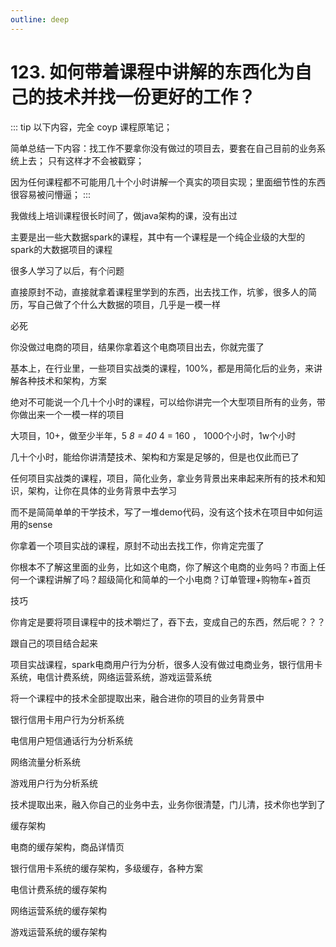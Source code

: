 ```yaml
---
outline: deep
---
```

# 123. 如何带着课程中讲解的东西化为自己的技术并找一份更好的工作？

::: tip
以下内容，完全 coyp 课程原笔记；

简单总结一下内容：找工作不要拿你没有做过的项目去，要套在自己目前的业务系统上去；
只有这样才不会被戳穿；

因为任何课程都不可能用几十个小时讲解一个真实的项目实现；里面细节性的东西很容易被问懵逼；
:::

我做线上培训课程很长时间了，做java架构的课，没有出过

主要是出一些大数据spark的课程，其中有一个课程是一个纯企业级的大型的spark的大数据项目的课程

很多人学习了以后，有个问题

直接原封不动，直接就拿着课程里学到的东西，出去找工作，坑爹，很多人的简历，写自己做了个什么大数据的项目，几乎是一模一样

必死

你没做过电商的项目，结果你拿着这个电商项目出去，你就完蛋了

基本上，在行业里，一些项目实战类的课程，100%，都是用简化后的业务，来讲解各种技术和架构，方案

绝对不可能说一个几十个小时的课程，可以给你讲完一个大型项目所有的业务，带你做出来一个一模一样的项目

大项目，10+，做至少半年，5 *8 = 40* 4 = 160 ， 1000个小时，1w个小时

几十个小时，能给你讲清楚技术、架构和方案是足够的，但是也仅此而已了

任何项目实战类的课程，项目，简化业务，拿业务背景出来串起来所有的技术和知识，架构，让你在具体的业务背景中去学习

而不是简简单单的干学技术，写了一堆demo代码，没有这个技术在项目中如何运用的sense

你拿着一个项目实战的课程，原封不动出去找工作，你肯定完蛋了

你根本不了解这里面的业务，比如这个电商，你了解这个电商的业务吗？市面上任何一个课程讲解了吗？超级简化和简单的一个小电商？订单管理+购物车+首页

技巧

你肯定是要将项目课程中的技术嚼烂了，吞下去，变成自己的东西，然后呢？？？

跟自己的项目结合起来

项目实战课程，spark电商用户行为分析，很多人没有做过电商业务，银行信用卡系统，电信计费系统，网络运营系统，游戏运营系统

将一个课程中的技术全部提取出来，融合进你的项目的业务背景中

银行信用卡用户行为分析系统

电信用户短信通话行为分析系统

网络流量分析系统

游戏用户行为分析系统

技术提取出来，融入你自己的业务中去，业务你很清楚，门儿清，技术你也学到了

缓存架构

电商的缓存架构，商品详情页

银行信用卡系统的缓存架构，多级缓存，各种方案

电信计费系统的缓存架构

网络运营系统的缓存架构

游戏运营系统的缓存架构
